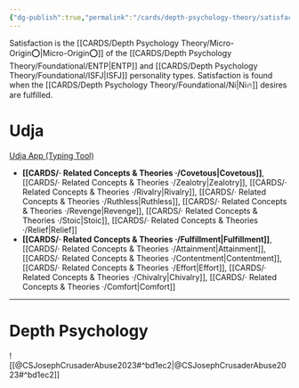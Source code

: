 ```yaml
---
{"dg-publish":true,"permalink":"/cards/depth-psychology-theory/satisfaction/","noteIcon":"1","created":"2022-12-31T17:40:38.411+01:00","updated":"2023-06-22T21:00:56.266+02:00"}
---
```


Satisfaction is the [[CARDS/Depth Psychology Theory/Micro-Origin⭕\|Micro-Origin⭕]] of the [[CARDS/Depth Psychology Theory/Foundational/ENTP\|ENTP]] and [[CARDS/Depth Psychology Theory/Foundational/ISFJ\|ISFJ]] personality types. Satisfaction is found when the [[CARDS/Depth Psychology Theory/Foundational/Ni\|Ni🔥]] desires are fulfilled. 

# Udja
[Udja App (Typing Tool)](https://www.udja.app/#/)
- **[[CARDS/· Related Concepts & Theories ·/Covetous\|Covetous]]**, [[CARDS/· Related Concepts & Theories ·/Zealotry\|Zealotry]], [[CARDS/· Related Concepts & Theories ·/Rivalry\|Rivalry]], [[CARDS/· Related Concepts & Theories ·/Ruthless\|Ruthless]], [[CARDS/· Related Concepts & Theories ·/Revenge\|Revenge]], [[CARDS/· Related Concepts & Theories ·/Stoic\|Stoic]], [[CARDS/· Related Concepts & Theories ·/Relief\|Relief]]
- **[[CARDS/· Related Concepts & Theories ·/Fulfillment\|Fulfillment]]**, [[CARDS/· Related Concepts & Theories ·/Attainment\|Attainment]], [[CARDS/· Related Concepts & Theories ·/Contentment\|Contentment]], [[CARDS/· Related Concepts & Theories ·/Effort\|Effort]], [[CARDS/· Related Concepts & Theories ·/Chivalry\|Chivalry]], [[CARDS/· Related Concepts & Theories ·/Comfort\|Comfort]]
---
# Depth Psychology

![[@CSJosephCrusaderAbuse2023#^bd1ec2\|@CSJosephCrusaderAbuse2023#^bd1ec2]]



